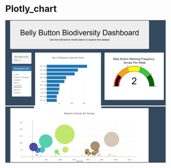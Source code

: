 # Plotly_chart
![alt text](https://github.com/edyi8001/Plotly_chart/blob/main/BBBDASHBOARD.png)
![alt text](https://github.com/edyi8001/Plotly_chart/blob/main/BCPS.png)
